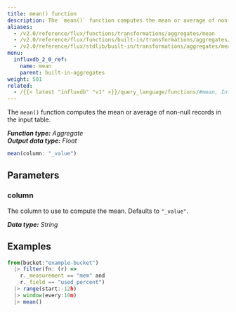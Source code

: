 ```yaml
---
title: mean() function
description: The `mean()` function computes the mean or average of non-null records in the input table.
aliases:
  - /v2.0/reference/flux/functions/transformations/aggregates/mean
  - /v2.0/reference/flux/functions/built-in/transformations/aggregates/mean/
  - /v2.0/reference/flux/stdlib/built-in/transformations/aggregates/mean
menu:
  influxdb_2_0_ref:
    name: mean
    parent: built-in-aggregates
weight: 501
related:
  - /{{< latest "influxdb" "v1" >}}/query_language/functions/#mean, InfluxQL – MEAN()
---
```


The `mean()` function computes the mean or average of non-null records in the input table.

_**Function type:** Aggregate_  
_**Output data type:** Float_

```js
mean(column: "_value")
```

## Parameters

### column
The column to use to compute the mean.
Defaults to `"_value"`.

_**Data type:** String_

## Examples
```js
from(bucket:"example-bucket")
  |> filter(fn: (r) =>
    r._measurement == "mem" and
    r._field == "used_percent")
  |> range(start:-12h)
  |> window(every:10m)
  |> mean()
```
